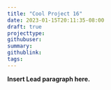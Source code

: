 ```yaml
---
title: "Cool Project 16"
date: 2023-01-15T20:11:35-08:00
draft: true
projecttype:
githubuser:
summary: 
githublink:
tags:
---
```


**Insert Lead paragraph here.**

